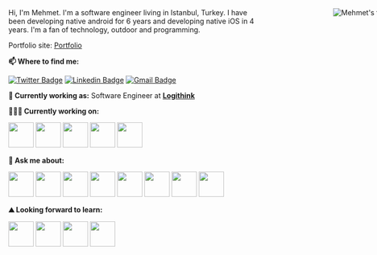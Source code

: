 <div style="width:100vw;">
<a href="https://github-readme-stats.vercel.app/api?username=ozzmhmt&show_icons=true&line_height=30&theme=cobalt">
    <img align="right" src="https://github-readme-stats.vercel.app/api?username=ozzmhmt&show_icons=true&line_height=30&theme=cobalt" alt="Mehmet's github stats" />
</a>
<a href="https://github-readme-stats.vercel.app/api/top-langs/?username=ozzmhmt&line_height=30&theme=cobalt">
    <img align="right" src="https://github-readme-stats.vercel.app/api/top-langs/?username=ozzmhmt&line_height=30&theme=cobalt" alt="Mehmet's top-langs" />
</a>
</div>


<div>
Hi, I'm Mehmet. I'm a software engineer living in Istanbul, Turkey.  I have been developing native android for 6 years and developing native iOS in 4 years. I'm a fan of technology, outdoor and programming. 
</div>

Portfolio site: [Portfolio](https://ozzmhmt.github.io/)


**📫 Where to find me:** 

[![Twitter Badge](https://img.shields.io/badge/-@ozzmhmt-1ca0f1?style=flat-square&labelColor=1ca0f1&logo=twitter&logoColor=white&link=https://twitter.com/ozzmhmt)](https://twitter.com/ozzmhmt) [![Linkedin Badge](https://img.shields.io/badge/-ozzmehmet-blue?style=flat-square&logo=Linkedin&logoColor=white&link=https://www.linkedin.com/in/ozzmehmet/)](https://www.linkedin.com/in/ozzmehmet/) 
[![Gmail Badge](https://img.shields.io/badge/-ozzmehmet92@gmail.com-c14438?style=flat-square&logo=Gmail&logoColor=white&link=mailto:isen.ozzmehmet92@gmail.com)](mailto:ozzmehmet92@gmail.com)


**💼 Currently working as:** Software Engineer at <a href="https://logithink.com.tr/" target="_blank"><b>Logithink</b></a>

**👨🏻‍💻 Currently working on:** 

<code><a href="https://www.apple.com/swift/" target="_blank"><img height="50" src="https://www.vectorlogo.zone/logos/swift/swift-ar21.svg"></a></code>
<code><a href="https://www.apple.com/" target="_blank"><img height="50" src="https://www.vectorlogo.zone/logos/apple_xcode/apple_xcode-ar21.svg"></a></code>
<code><a href="https://www.android.com/" target="_blank"><img height="50" src="https://www.vectorlogo.zone/logos/android/android-ar21.svg"></a></code>
<code><a href="https://firebase.google.com/" target="_blank"><img height="50" src="https://www.vectorlogo.zone/logos/firebase/firebase-ar21.svg"></a></code>
<code><a href="https://www.java.com/" target="_blank"><img height="50" src="https://www.vectorlogo.zone/logos/java/java-ar21.svg"></a></code>

**💬 Ask me about:** 


<code><a href="https://www.apple.com/swift/" target="_blank"><img height="50" src="https://www.vectorlogo.zone/logos/swift/swift-ar21.svg"></a></code>
<code><a href="https://www.apple.com/" target="_blank"><img height="50" src="https://www.vectorlogo.zone/logos/apple_xcode/apple_xcode-ar21.svg"></a></code>
<code><a href="https://www.android.com/" target="_blank"><img height="50" src="https://www.vectorlogo.zone/logos/android/android-ar21.svg"></a></code>
<code><a href="https://firebase.google.com/" target="_blank"><img height="50" src="https://www.vectorlogo.zone/logos/firebase/firebase-ar21.svg"></a></code>
<code><a href="https://www.java.com/" target="_blank"><img height="50" src="https://www.vectorlogo.zone/logos/java/java-ar21.svg"></a></code>
<code><a href="https://www.linux.org/" target="_blank"><img height="50" src="https://www.vectorlogo.zone/logos/linux/linux-ar21.svg"></a></code>
<code><a href="https://www.python.org/" target="_blank"><img height="50" src="https://www.vectorlogo.zone/logos/python/python-ar21.svg"></a></code>
<code><a href="https://git-scm.com//" target="_blank"><img height="50" src="https://www.vectorlogo.zone/logos/git-scm/git-scm-ar21.svg"></a></code>



**⛰ Looking forward to learn:** 

<code><a href="https://flutter.dev/" target="_blank"><img height="50" src="https://www.vectorlogo.zone/logos/flutterio/flutterio-ar21.svg"></a></code>
<code><a href="https://nodejs.org/" target="_blank"><img height="50" src="https://www.vectorlogo.zone/logos/nodejs/nodejs-ar21.svg"></a></code>
<code><a href="https://www.mongodb.com/" target="_blank"><img height="50" src="https://www.vectorlogo.zone/logos/mongodb/mongodb-ar21.svg"></a></code>
<code><a href="https://www.json.org/" target="_blank"><img height="50" src="https://www.vectorlogo.zone/logos/json/json-ar21.svg"></a></code>


<!--
**ozzmhmt/ozzmhmt** is a ✨ _special_ ✨ repository because its `README.md` (this file) appears on your GitHub profile.

Here are some ideas to get you started:

- 🔭 I’m currently working on ...
- 🌱 I’m currently learning ...
- 👯 I’m looking to collaborate on ...
- 🤔 I’m looking for help with ...
- 💬 Ask me about ...
- 📫 How to reach me: ...
- 😄 Pronouns: ...
- ⚡ Fun fact: ...
-->
